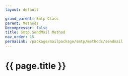 ```yaml
---
layout: default

grand_parent: Smtp Class
parent: Methods
Decompressor: false
title: Smtp.SendMail Method
nav_order: 15
permalink: /package/mailpackage/smtp/methods/sendmail
---
```

# {{ page.title }}